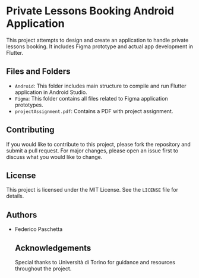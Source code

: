 # Private Lessons Booking Android Application

This project attempts to design and create an application to handle private lessons booking. It includes Figma prototype and actual app development in Flutter.

## Files and Folders

- `Android`: This folder includes main structure to compile and run Flutter application in Android Studio.
- `Figma`: This folder contains all files related to Figma application prototypes.
- `projectAssignment.pdf`: Contains a PDF with project assignment.

## Contributing

If you would like to contribute to this project, please fork the repository and submit a pull request. For major changes, please open an issue first to discuss what you would like to change.

## License

This project is licensed under the MIT License. See the `LICENSE` file for details.

## Authors

- Federico Paschetta

  ## Acknowledgements
  Special thanks to Università di Torino for guidance and resources throughout the project.


